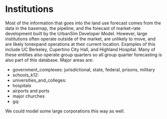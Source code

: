 # Institutions

Most of the information that goes into the land use forecast comes from the data in the basemap, the pipeline, and the forecast of market-rate development built by the UrbanSim Developer Model. However, large institutions often operate outside of the market, are unlikely to move, and are likely tonexpand operations at their current location. Examples of this include UC Berkeley, Cupertino City Hall, and Highland Hospital. Many of these entities also operate group quarters so all group quarter forecasting is also part of this database. Major areas are:
* government_complexes: jurisdictional, state, federal, prisons, military
* schools_k12: 
* universities_and_colleges: 
* hospitals
* airports and ports
* major churches
* gq: 

We could model some large corporations this way as well. 
